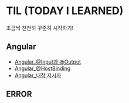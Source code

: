 # TIL (TODAY I LEARNED)

조금씩 천천히 꾸준히 시작하기!

## Angular
- [Angular_@Input과 @Output](./Angular/Input_Output.md)
- [Angular_@HostBinding](./Angular/@HostBinding.md)
- [Angular_내장 지시자](./Angular/built-in_directive.md)

## ERROR